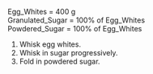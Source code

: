 Egg_Whites = 400 g  
Granulated_Sugar = 100% of Egg_Whites  
Powdered_Sugar = 100% of Egg_Whites

1. Whisk egg whites.
2. Whisk in sugar progressively.
3. Fold in powdered sugar.
